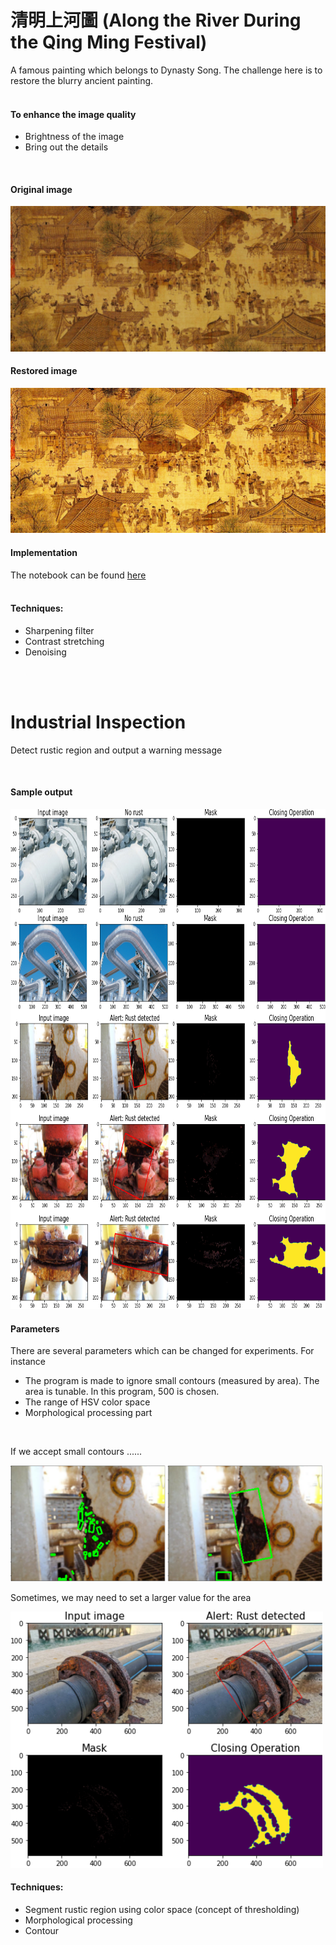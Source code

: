 # 清明上河圖 (Along the River During the Qing Ming Festival)
A famous painting which belongs to Dynasty Song. The challenge here is to restore the blurry ancient painting. <br/><br/>

#### To enhance the image quality
* Brightness of the image
* Bring out the details


<br/>

#### Original image 
<img src="img/ancient_painting.jpg">

<br/>

#### Restored image 
<img src="img/restored_painting.png">

<br/>

#### Implementation
The notebook can be found [here](https://github.com/Sins-Repo/ImageProcessingII/blob/main/QingMing.ipynb) <br/><br/>

#### Techniques:
* Sharpening filter
* Contrast stretching
* Denoising

<br/>
<br/>

# Industrial Inspection
Detect rustic region and output a warning message

<br/>

#### Sample output
<img src="img/rust_output.png" height=800>

<br/>

#### Parameters
There are several parameters which can be changed for experiments. For instance
* The program is made to ignore small contours (measured by area). The area is tunable. In this program, 500 is chosen.
* The range of HSV color space 
* Morphological processing part

<br/>

If we accept small contours ...... <br/>

<img src="img/rust_contours.png" width=500>

<br/>

Sometimes, we may need to set a larger value for the area <br/>

<img src="img/rust_param.png" width=500>

<br/>

#### Techniques:
* Segment rustic region using color space (concept of thresholding)
* Morphological processing
* Contour
